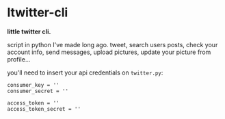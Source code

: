 # ltwitter-cli
**little twitter cli.**

script in python I've made long ago. tweet, search users posts, check your account info, send messages, upload pictures, update your picture from profile...

you'll need to insert your api credentials on `twitter.py`: 

```python3
consumer_key = ''
consumer_secret = ''

access_token = ''
access_token_secret = ''
```
<!--if yout have `tweepy` already installed, you can try it by:-->


<!--curl -s -L "https://github.com/pum-pum/ltwitter-cli/main/twitter.py" | python3 - -h-->  
<!--\* replace `-h` flag for a command listed -->
